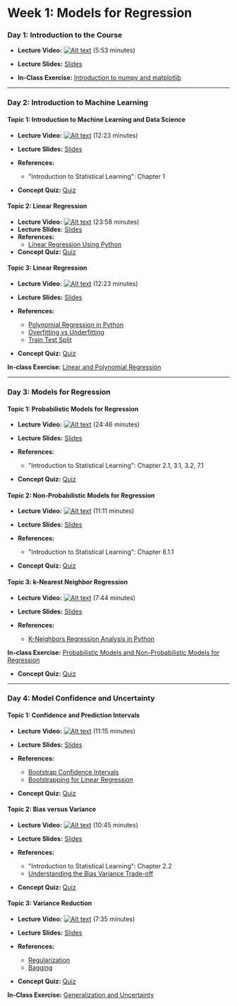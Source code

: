 # Week 1: Models for Regression

### Day 1: Introduction to the Course

- **Lecture Video:** [![Alt text](https://img.youtube.com/vi/fy7V2C9Sn3Y/0.jpg)](https://youtu.be/fy7V2C9Sn3Y) (5:53 minutes)


- **Lecture Slides:** [Slides](https://drive.google.com/file/d/1Q9dHov_r8W5emPx7_kTDx5EMUXT_1uwC/view?usp=sharing)

- **In-Class Exercise:** [Introduction to numpy and matplotlib](https://colab.research.google.com/drive/1YA72yLviYk-NrJfkb1sOkMTUVJmS3yqL?usp=sharing)

---

### Day 2: Introduction to Machine Learning

#### **Topic 1:** Introduction to Machine Learning and Data Science

- **Lecture Video:** [![Alt text](https://img.youtube.com/vi/UyzUQSSmlKY/0.jpg)](https://youtu.be/UyzUQSSmlKY) (12:23 minutes)

- **Lecture Slides:** [Slides](https://drive.google.com/file/d/1cR8COSU8DB7S8dJsbHc68rDN-EXUezI_/view?usp=sharing)
- **References:** 
  - "Introduction to Statistical Learning": Chapter 1
- **Concept Quiz:** [Quiz](https://drive.google.com/file/d/1LMpuC_kCn0GavSA4lPO5jcksU54vPSZB/view?usp=sharing)
    
#### **Topic 2:** Linear Regression

- **Lecture Video:** [![Alt text](https://img.youtube.com/vi/OCuR5p7gWlg/0.jpg)](https://youtu.be/OCuR5p7gWlg) (23:58 minutes)
- **Lecture Slides:** [Slides](https://drive.google.com/file/d/1YkXHgzs5OJ3SPwmz18X7I6bmqjoIwG02/view?usp=sharing)
- **References:** 
  - [Linear Regression Using Python](https://towardsdatascience.com/linear-regression-using-python-b136c91bf0a2)
- **Concept Quiz:** [Quiz](https://drive.google.com/file/d/1mMbsehL5vDb4rGw_Wphs3oXodf6Xtr_O/view?usp=sharing)
    
#### **Topic 3:** Linear Regression

- **Lecture Video:** [![Alt text](https://img.youtube.com/vi/MnfjfarIklQ/0.jpg)](https://youtu.be/MnfjfarIklQ) (12:23 minutes)

- **Lecture Slides:** [Slides](https://drive.google.com/file/d/1XrREBhCfHh7JzWijr0HEJtNS_9tfLX5O/view?usp=sharing)
  
- **References:** 
  - [Polynomial Regression in Python](https://towardsdatascience.com/polynomial-regression-bbe8b9d97491)
  - [Overfitting vs Underfitting](https://towardsdatascience.com/overfitting-vs-underfitting-a-complete-example-d05dd7e19765)
  - [Train Test Split](https://towardsdatascience.com/train-test-split-and-cross-validation-in-python-80b61beca4b6)
  
- **Concept Quiz:** [Quiz](https://drive.google.com/file/d/18qmg6AIJgetx0uCZ7YKco8w4FN7TSTit/view?usp=sharing)

**In-class Exercise:** [Linear and Polynomial Regression](https://colab.research.google.com/drive/17Z4DnW688_9Gn0maaraf-N9JKW3607OR?usp=sharing)

---

### Day 3: Models for Regression

#### **Topic 1:** Probabilistic Models for Regression

- **Lecture Video:** [![Alt text](https://img.youtube.com/vi/2jl4IfnEp9Y/0.jpg)](https://youtu.be/2jl4IfnEp9Y) (24:46 minutes)
- **Lecture Slides:** [Slides](https://drive.google.com/file/d/10wbwl8Lp-aDM2AQKiuIDb2hdKL8HhvgU/view?usp=sharing)
- **References:** 
  - "Introduction to Statistical Learning": Chapter 2.1, 3.1, 3.2, 7.1
  
- **Concept Quiz:** [Quiz](https://drive.google.com/file/d/1tAfGMbMGWYyAmhSZSQfnA4LhWC8bifuw/view?usp=sharing)
    
#### **Topic 2:** Non-Probabilistic Models for Regression

- **Lecture Video:** [![Alt text](https://img.youtube.com/vi/xfjX_uGRC0c/0.jpg)](https://youtu.be/xfjX_uGRC0c) (11:11 minutes)

- **Lecture Slides:** [Slides](https://drive.google.com/file/d/1hxPra-g7I343V27VBddHJZfc4SI7j1dy/view?usp=sharing)
- **References:** 
  - "Introduction to Statistical Learning": Chapter 8.1.1
- **Concept Quiz:** [Quiz](https://drive.google.com/file/d/1Ndikkea8rPOdQS7R9Mp4m6f3dE1cGqtl/view?usp=sharing)
  
#### **Topic 3:** k-Nearest Neighbor Regression
- **Lecture Video:** [![Alt text](https://img.youtube.com/vi/sFtbCGWorj4/0.jpg)](https://youtu.be/sFtbCGWorj4) (7:44 minutes)

- **Lecture Slides:** [Slides](https://drive.google.com/file/d/1Za_ltHSdbwcVeGDh5JyfsHkTTdEbstgl/view?usp=sharing)
- **References:** 
  - [K-Neighbors Regression Analysis in Python](https://medium.com/analytics-vidhya/k-neighbors-regression-analysis-in-python-61532d56d8e4)
    
**In-class Exercise:** [Probabilistic Models and Non-Probabilistic Models for Regression](https://colab.research.google.com/drive/1tQ39xTxJTVeUnU_-UYushOs9mnJAk3hP?usp=sharing)

- **Concept Quiz:** [Quiz](https://drive.google.com/file/d/1boYTLq6tSorphrbDIWoa6cjye-4tNaOl/view?usp=sharing)

---

### Day 4: Model Confidence and Uncertainty

#### **Topic 1:**  Confidence and Prediction Intervals
- **Lecture Video:** [![Alt text](https://img.youtube.com/vi/0k0DfJro5I8/0.jpg)](https://youtu.be/0k0DfJro5I8) (11:15 minutes)

- **Lecture Slides:** [Slides](https://drive.google.com/file/d/1hmBOt5lOv1Aksgy2CmoG1XvZDgZOUaq0/view?usp=sharing)
- **References:** 
  - [Bootstrap Confidence Intervals](https://ocw.mit.edu/courses/mathematics/18-05-introduction-to-probability-and-statistics-spring-2014/readings/MIT18_05S14_Reading24.pdf)
  - [Bootstrapping for Linear Regression](https://www.textbook.ds100.org/ch/18/hyp_regression.html)
- **Concept Quiz:** [Quiz](https://drive.google.com/file/d/1tNBx0VYsHyXAbnWrN3kjSc44y_TmwAIC/view?usp=sharing)  
  
#### **Topic 2:**  Bias versus Variance
- **Lecture Video:** [![Alt text](https://img.youtube.com/vi/eTOxnGIiA6k/0.jpg)](https://youtu.be/eTOxnGIiA6k) (10:45 minutes)

- **Lecture Slides:** [Slides](https://drive.google.com/file/d/1wVMVJ7rU0HjD_DCOP_yjPZcqJCPeA1Gm/view?usp=sharing)
- **References:** 
  - "Introduction to Statistical Learning": Chapter 2.2
  - [Understanding the Bias Variance Trade-off](https://towardsdatascience.com/understanding-the-bias-variance-tradeoff-and-visualizing-it-with-example-and-python-code-7af2681a10a7)
  
- **Concept Quiz:** [Quiz](https://drive.google.com/file/d/1g4O2X_ahORXTjImAZteADHGEht__MLs4/view?usp=sharing) 
  
#### **Topic 3:**  Variance Reduction
- **Lecture Video:** [![Alt text](https://img.youtube.com/vi/zfQJ7uTFhIw/0.jpg)](https://youtu.be/zfQJ7uTFhIw) (7:35 minutes)

- **Lecture Slides:** [Slides](https://drive.google.com/file/d/1yGiYhbXEjdyUsjtXLa1-M0zyBr4fr1Fd/view?usp=sharing)
- **References:** 
  - [Regularization](https://towardsdatascience.com/ridge-and-lasso-regression-a-complete-guide-with-python-scikit-learn-e20e34bcbf0b)
  - [Bagging](https://towardsdatascience.com/a-guide-to-ensemble-learning-d3686c9bed9a)
  
- **Concept Quiz:** [Quiz](https://drive.google.com/file/d/1AjhZDbSOMEWhIYg1NGrZgFbnCqJiJv03/view?usp=sharing) 
  
**In-Class Exercise:** [Generalization and Uncertainty](https://colab.research.google.com/drive/1ct6V9JfgyJcdOz5iZ6gmXyxZr-XslU90?usp=sharing)
